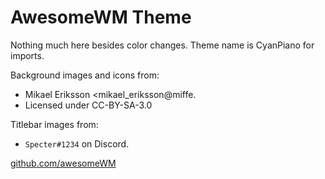 # AwesomeWM Theme

Nothing much here besides color changes. Theme name is CyanPiano for imports.


Background images and icons from: 
- Mikael Eriksson <mikael_eriksson@miffe.
- Licensed under CC-BY-SA-3.0

Titlebar images from:
- `Specter#1234` on Discord.

[github.com/awesomeWM](https://github.com/awesomeWM/awesome)